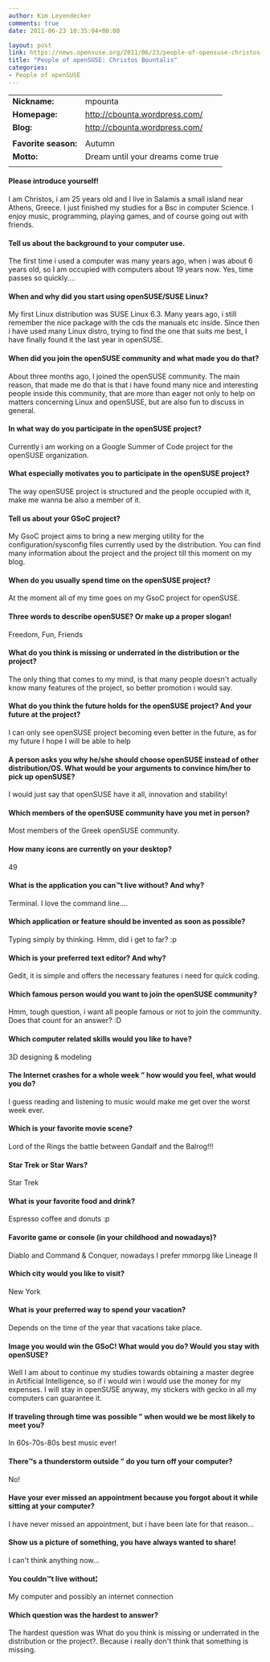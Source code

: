```yaml
---
author: Kim Leyendecker
comments: true
date: 2011-06-23 10:35:04+00:00

layout: post
link: https://news.opensuse.org/2011/06/23/people-of-opensuse-christos-bountalis/
title: "People of openSUSE: Christos Bountalis"
categories:
- People of openSUSE
---
```


|||
|--- |--- |
|**Nickname:**|mpounta|
|**Homepage:**|http://cbounta.wordpress.com/|
|**Blog:**|http://cbounta.wordpress.com/|
|||
|**Favorite season:**|Autumn|
|**Motto:**|Dream until your dreams come true|
|||






#### <!-- more -->




#### Please introduce yourself!




I am Christos, i am 25 years old and I live in Salamis a small island near Athens, Greece. I just finished my studies for a Bsc in computer Science. I enjoy music, programming, playing games,  and of course going out with friends.








#### Tell us about the background to your computer use.




The first time i used a computer was many years ago, when i was about 6 years old, so I am occupied with computers about 19 years now. Yes, time passes so quickly....





#### When and why did you start using openSUSE/SUSE Linux?







My first Linux distribution was SUSE Linux 6.3. Many years ago, i still remember the nice package with the cds the manuals etc inside.  Since then i have used many Linux distro, trying to find the one that suits me best, I have finally found it  the last year in openSUSE.





#### When did you join the openSUSE community and what made you do that?







About three months ago, I joined the openSUSE community. The main reason, that made me do that is that i have found many nice and interesting people inside this community, that are more than eager not only to help on matters concerning Linux and openSUSE, but are also fun to discuss in general.








#### In what way do you participate in the openSUSE project?




Currently i am working on a Google Summer of Code project for the openSUSE organization.








#### What especially motivates you to participate in the openSUSE project?




The way openSUSE project is structured and the people occupied with it, make me wanna be also a member of it.








#### Tell us about your GSoC project?







My GsoC project aims to bring a new merging utility for the configuration/sysconfig files currently used by the distribution. You can find many information about the project and the project till this moment on my blog.








#### When do you usually spend time on the openSUSE project?




At the moment all of my time goes on my GsoC project for openSUSE.








#### Three words to describe openSUSE? Or make up a proper slogan!




Freedom, Fun, Friends








#### What do you think is missing or underrated in the distribution or the project?




The only thing that comes to my mind, is that many people doesn't actually know many features of the project, so better promotion i would say.








#### What do you think the future holds for the openSUSE project? And your future at the project?




I can only see openSUSE project becoming even better in the future, as for my future I hope I will be able to help








#### A person asks you why he/she should choose openSUSE instead of other distribution/OS. What would be your arguments to convince him/her to pick up openSUSE?




I would just say that openSUSE have it all, innovation and stability!








#### Which members of the openSUSE community have you met in person?




Most members of the Greek openSUSE community.








#### How many icons are currently on your desktop?




49








#### What is the application you can™t live without? And why?




Terminal. I love the command line....








#### Which application or feature should be invented as soon as possible?




Typing simply by thinking. Hmm, did i get to far? :p








#### Which is your preferred text editor? And why?




Gedit, it is simple and offers the necessary features i need for quick coding.





#### Which famous person would you want to join the openSUSE community?




Hmm, tough question, i want all people famous or not to join the community. Does that count for an answer? :D








#### Which computer related skills would you like to have?




3D designing & modeling








#### The Internet crashes for a whole week ” how would you feel, what would you do?







I guess reading and listening to music would make me get over the worst week ever.








#### Which is your favorite movie scene?




Lord of the Rings the battle between Gandalf and the Balrog!!!








#### Star Trek or Star Wars?







Star Trek








#### What is your favorite food and drink?




Espresso coffee and donuts :p








#### Favorite game or console (in your childhood and nowadays)?




Diablo and Command & Conquer, nowadays I prefer mmorpg like Lineage II








#### Which city would you like to visit?




New York








#### What is your preferred way to spend your vacation?







Depends on the time of the year that vacations take place.








#### Image you would win the GSoC! What would you do? Would you stay with openSUSE? 




Well I am about to continue my studies towards obtaining a master degree in Artificial Intelligence, so if i would win i would use the money for my expenses. I will stay in openSUSE anyway, my stickers with gecko in all my computers can guarantee it.








#### If traveling through time was possible ” when would we be most likely to meet you?




In 60s-70s-80s best music ever!








#### There™s a thunderstorm outside ” do you turn off your computer?




No!








#### Have your ever missed an appointment because you forgot about it while sitting at your computer?




I have never missed an appointment, but i have been late for that reason...








#### Show us a picture of something, you have always wanted to share!







I can't think anything  now...








#### You couldn™t live without¦




My computer  and possibly an internet connection








#### Which question was the hardest to answer?







The hardest  question was What do you think is missing or underrated in the distribution or the project?. Because i really don't think that something is missing.





#### 








		
